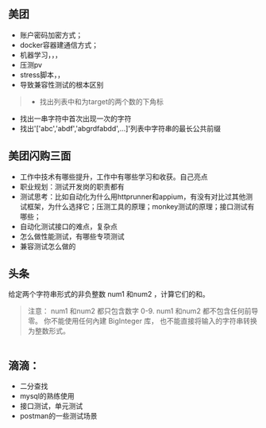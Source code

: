 ## 美团

 - 账户密码加密方式；
 - docker容器建通信方式；
 - 机器学习，，，
 - 压测pv
 - stress脚本，，
 - 导致兼容性测试的根本区别
 > - 找出列表中和为target的两个数的下角标
   - 找出一串字符中首次出现一次的字符
   - 找出'['abc','abdf','abgrdfabdd',...]'列表中字符串的最长公共前缀
 
## 美团闪购三面

 - 工作中技术有哪些提升，工作中有哪些学习和收获。自己亮点
 - 职业规划：测试开发岗的职责都有
 - 测试思考：比如自动化为什么用httprunner和appium，有没有对比过其他测试框架，为什么选择它；压测工具的原理；monkey测试的原理；接口测试有哪些；
 - 自动化测试接口的难点，复杂点
 - 怎么做性能测试，有哪些专项测试
 - 兼容测试怎么做的
 
## 头条
给定两个字符串形式的非负整数 num1 和num2 ，计算它们的和。
> 注意：
num1 和num2 都只包含数字 0-9.
num1 和num2 都不包含任何前导零。
你不能使用任何內建 BigInteger 库， 也不能直接将输入的字符串转换为整数形式。
```ruby 

``` 
## 滴滴：
 - 二分查找
 - mysql的熟练使用
 - 接口测试，单元测试
 - postman的一些测试场景
